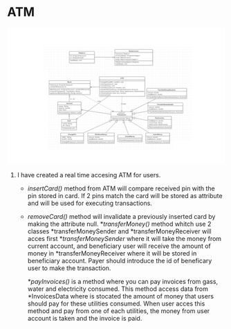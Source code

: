 # ATM

![ATMDiagram](docs/AtmDiagram.png)

1. I have created a real time accesing ATM for users.
    * _insertCard()_ method from ATM will compare received pin with the pin stored in card. If 2 pins match the card will be stored as attribute and will be used for executing transactions.
    * _removeCard()_ method will invalidate a previously inserted card by making the attribute null. 
    *_transferMoney()_ method whitch use 2 classes *transferMoneySender and *transferMoneyReceiver will acces first *_transferMoneySender_ where it will take the money from current account, and beneficiary user will receive the amount of money in *transferMoneyReceiver where it will be stored in beneficiary account. Payer should introduce the id of beneficary user to make the transaction.

         *_payInvoices()_ is a method where you can pay invoices from gass, water and electricity consumed. This method access data from *InvoicesData where is stocated the amount of money that users should pay for these utilities consumed. When user acces this method and pay from one of each utilities, the money from user account is taken and the invoice is paid.

